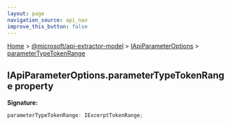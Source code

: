 ```yaml
---
layout: page
navigation_source: api_nav
improve_this_button: false
---
```



[Home](./index.md) &gt; [@microsoft/api-extractor-model](./api-extractor-model.md) &gt; [IApiParameterOptions](./api-extractor-model.iapiparameteroptions.md) &gt; [parameterTypeTokenRange](./api-extractor-model.iapiparameteroptions.parametertypetokenrange.md)

## IApiParameterOptions.parameterTypeTokenRange property

<b>Signature:</b>

```typescript
parameterTypeTokenRange: IExcerptTokenRange;
```
